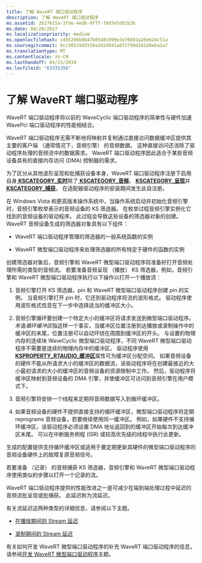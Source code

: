 ```yaml
---
title: 了解 WaveRT 端口驱动程序
description: 了解 WaveRT 端口驱动程序
ms.assetid: 2627615a-3fde-4ed6-9f7f-f6d7e5d82b3b
ms.date: 04/20/2017
ms.localizationpriority: medium
ms.openlocfilehash: c495206b0b47b05d8c099e3e76093a26e624c51a
ms.sourcegitcommit: 0cc5051945559a242d941a6f2799d161d8eba2a7
ms.translationtype: MT
ms.contentlocale: zh-CN
ms.lasthandoff: 04/23/2019
ms.locfileid: "63335356"
---
```

# <a name="understanding-the-wavert-port-driver"></a>了解 WaveRT 端口驱动程序


WaveRT 端口驱动程序将以前的 WaveCyclic 端口驱动程序的简单性与硬件加速 WavePci 端口驱动程序的性能相结合。

WaveRT 端口驱动程序无需不断地将映射并复制通过直接访问数据缓冲区提供其主要的客户端 （通常情况下，音频引擎） 的音频数据。 这种直接访问还消除了驱动程序处理的音频流中的数据需求。 WaveRT 端口驱动程序因此适合于某些音频设备具有的直接内存访问 (DMA) 控制器的需求。

为了区分从其他波形呈现和批捕获设备本身，WaveRT 端口驱动程序注册下启用自身[ **KSCATEGORY\_实时**](https://msdn.microsoft.com/library/windows/hardware/ff548485)除了[ **KSCATEGORY\_音频**](https://msdn.microsoft.com/library/windows/hardware/ff548261)， [ **KSCATEGORY\_呈现**](https://msdn.microsoft.com/library/windows/hardware/ff548493)并[ **KSCATEGORY\_捕获**](https://msdn.microsoft.com/library/windows/hardware/ff548325)。 在适配器驱动程序的安装期间发生此自注册。

在 Windows Vista 和更高版本操作系统中，当操作系统启动并初始化音频引擎时，音频引擎枚举表示的音频设备的 KS 筛选器。 在枚举过程音频引擎实例化它找到的音频设备的驱动程序。 此过程会导致这些设备的筛选器对象的创建。 WaveRT 音频设备生成的筛选器对象具有以下组件：

-   WaveRT 端口驱动程序管理的筛选器的一般系统函数的实例

-   WaveRT 微型端口驱动程序来处理筛选器的所有特定于硬件的函数的实例

创建筛选器对象后，音频引擎和 WaveRT 微型端口驱动程序将准备好打开音频处理所需的类型的音频流。 若要准备音频呈现 （播放） KS 筛选器，例如，音频引擎和 WaveRT 微型端口驱动程序执行以下操作以打开一个播放流：

1.  音频引擎打开 KS 筛选器，pin 和 WaveRT 微型端口驱动程序创建 pin 的实例。 当音频引擎打开 pin 时，它还到驱动程序将流的波形格式。 驱动程序使用波形格式信息在下一步中选择适当的缓冲区大小。

2.  音频引擎循环要创建一个特定大小的缓冲区将请求发送到微型端口驱动程序。 术语*循环缓冲区*指这样一个事实，当缓冲区位置注册到达播放或录制操作中的缓冲区的末尾，位置注册可以自动环绕在周围到缓冲区的开头。 与设置的物理内存的连续块 WaveCyclic 微型端口驱动程序，不同 WaveRT 微型端口驱动程序不需要是连续的物理内存中的缓冲区。 驱动程序使用[ **KSPROPERTY\_RTAUDIO\_缓冲区**](https://msdn.microsoft.com/library/windows/hardware/ff537370)属性可为缓冲区分配空间。 如果音频设备的硬件不能从所请求大小的缓冲区的数据流，该驱动程序将在创建最接近的大小最初请求的大小的缓冲区的音频设备的资源限制中工作。 然后，驱动程序将缓冲区映射到音频设备的 DMA 引擎，并使缓冲区可访问到音频引擎在用户模式下。

3.  音频引擎将安排一个线程来定期将音频数据写入到循环缓冲区。

4.  如果音频设备的硬件不提供直接支持的循环缓冲区，微型端口驱动程序将定期 reprograms 音频设备，若要继续使用同一缓冲区。 例如，如果硬件不支持循环缓冲区，该驱动程序必须设置 DMA 地址返回到的缓冲区开始每次到达缓冲区末尾。 可以在中断服务例程 (ISR) 或较高优先级的线程中执行此更新。

生成的配置提供支持循环缓冲区或适用于要定期更新其硬件的微型端口驱动程序的音频设备硬件上的故障复原音频信号。

若要准备 （记录） 的音频捕获 KS 筛选器，音频引擎和 WaveRT 微型端口驱动程序使用类似的步骤以打开一个记录的流。

WaveRT 端口驱动程序提供的性能改进之一是可减少在端到端处理过程中延迟的音频流批呈现或批捕获。 此延迟称为流延迟。

有关流延迟这两种类型的详细信息，请参阅以下主题。

-   [在播放期间则 Stream 延迟](stream-latency-during-playback.md)

-   [录制期间的 Stream 延迟](stream-latency-during-recording.md)

有关如何开发 WaveRT 微型端口驱动程序的补充 WaveRT 端口驱动程序的信息，请参阅[开发 WaveRT 微型端口驱动程序](developing-a-wavert-miniport-driver.md)主题。

 

 




